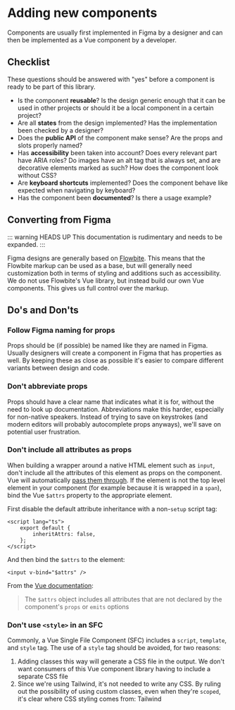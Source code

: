 # Adding new components

Components are usually first implemented in Figma by a designer and can then be implemented as a Vue component by a developer. 

## Checklist
These questions should be answered with "yes" before a component is ready to be part of this library.

- Is the component **reusable**? Is the design generic enough that it can be used in other projects or should it be a local component in a certain project?
- Are all **states** from the design implemented? Has the implementation been checked by a designer?
- Does the **public API** of the component make sense? Are the props and slots properly named?
- Has **accessibility** been taken into account? Does every relevant part have ARIA roles? Do images have an alt tag that is always set, and are decorative elements marked as such? How does the component look without CSS?
- Are **keyboard shortcuts** implemented? Does the component behave like expected when navigating by keyboard?
- Has the component been **documented**? Is there a usage example?

## Converting from Figma
::: warning HEADS UP
This documentation is rudimentary and needs to be expanded.
:::

Figma designs are generally based on [Flowbite](https://flowbite.com/docs/getting-started/introduction/). This means that the Flowbite markup can be used as a base, but will generally need customization both in terms of styling and additions such as accessibility. We do not use Flowbite's Vue library, but instead build our own Vue components. This gives us full control over the markup.

## Do's and Don'ts
### Follow Figma naming for props
Props should be (if possible) be named like they are named in Figma. Usually designers will create a component in Figma that has properties as well. By keeping these as close as possible it's easier to compare different variants between design and code.

### Don't abbreviate props
Props should have a clear name that indicates what it is for, without the need to look up documentation. Abbreviations make this harder, especially for non-native speakers. Instead of trying to save on keystrokes (and modern editors will probably autocomplete props anyways), we'll save on potential user frustration.

### Don't include all attributes as props
When building a wrapper around a native HTML element such as `input`, don't include all the attributes of this element as props on the component. Vue will automatically [pass them through](https://vuejs.org/guide/components/attrs.html). If the element is not the top level element in your component (for example because it is wrapped in a `span`), bind the Vue `$attrs` property to the appropriate element.

First disable the default attribute inheritance with a non-`setup` script tag:
```vue
<script lang="ts">
    export default {
        inheritAttrs: false,
    };
</script>
```

And then bind the `$attrs` to the element:

```vue
<input v-bind="$attrs" />
```

From the [Vue documentation](https://vuejs.org/guide/components/attrs.html#disabling-attribute-inheritance):
> The `$attrs` object includes all attributes that are not declared by the component's `props` or `emits` options

### Don't use `<style>` in an SFC
Commonly, a Vue Single File Component (SFC) includes a `script`, `template`, and `style` tag. The use of a `style` tag should be avoided, for two reasons:
1. Adding classes this way will generate a CSS file in the output. We don't want consumers of this Vue component library having to include a separate CSS file
2. Since we're using Tailwind, it's not needed to write any CSS. By ruling out the possibility of using custom classes, even when they're `scoped`, it's clear where CSS styling comes from: Tailwind
